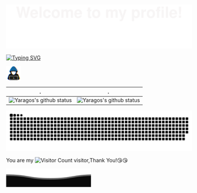 ![](assets/Bottom_up.svg)

<!--   my-ticker -->
[![Typing SVG](https://readme-typing-svg.herokuapp.com?color=%2336BCF7&center=true&vCenter=true&width=600&lines=Hi+there+👋,+I+am+Yaragos;+A+backend+developer;Over+3+years+of+programming+experience;Always+learning+new+things)](https://yaragos.top)


<img src = "assets/about_me.gif" width = 40px>


<!--   stats + languages -->
| .                                                                                                                                       | .                                                                                                                         |
|-----------------------------------------------------------------------------------------------------------------------------------------|---------------------------------------------------------------------------------------------------------------------------|
| ![Yaragos's github status](https://github-readme-stats.vercel.app/api?username=yaragos&show_icons=true&theme=synthwave) | ![Yaragos's github status](https://github-readme-stats.vercel.app/api/top-langs/?username=yaragos&theme=synthwave&layout=compact) |


<!--   green snake -->
<!-- ![Yaragos's github activity graph](https://raw.githubusercontent.com/yaragos/yaragos/output/github-contribution-grid-snake.svg) -->
<picture>
  <source media="(prefers-color-scheme: dark)" srcset="https://raw.githubusercontent.com/yaragos/yaragos/output/github-contribution-grid-snake-dark.svg" />
  <source media="(prefers-color-scheme: light)" srcset="https://raw.githubusercontent.com/yaragos/yaragos/output/github-contribution-grid-snake.svg" />
  <img alt="Yaragos's github activity graph" src="github-snake.svg" />
</picture>

You are my ![Visitor Count](https://profile-counter.glitch.me/yaragos/count.svg) visitor,Thank You!:kissing_heart::kissing_heart:

![](assets/Bottom_down.svg)
